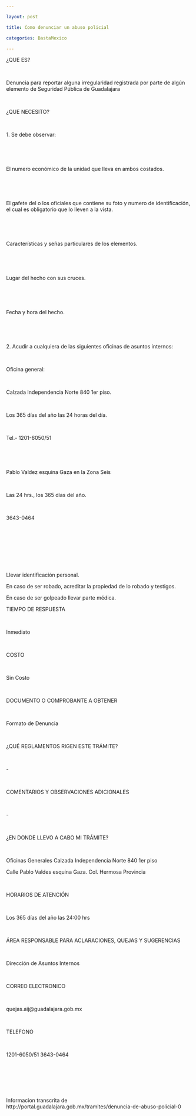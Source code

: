 ```yaml
---

layout: post

title: Como denunciar un abuso policial

categories: BastaMexico

---
```


<p>&iquest;QUE ES?</p>
<p>&nbsp;</p>
<p>Denuncia para reportar alguna irregularidad registrada por parte de alg&uacute;n elemento de Seguridad P&uacute;blica de Guadalajara</p>
<p>&nbsp;</p>
<p>&iquest;QUE NECESITO?</p>
<p>&nbsp;</p>
<p>1. Se debe observar:</p>
<p>&nbsp;</p>
<p>&nbsp;</p>
<p>El numero econ&oacute;mico de la unidad que lleva en ambos costados.</p>
<p>&nbsp;</p>
<p>&nbsp;</p>
<p>El gafete del o los oficiales que contiene su foto y numero de identificaci&oacute;n, el cual es obligatorio que lo lleven a la vista.</p>
<p>&nbsp;</p>
<p>&nbsp;</p>
<p>Caracter&iacute;sticas y se&ntilde;as particulares de los elementos.</p>
<p>&nbsp;</p>
<p>&nbsp;</p>
<p>Lugar del hecho con sus cruces.</p>
<p>&nbsp;</p>
<p>&nbsp;</p>
<p>Fecha y hora del hecho.&nbsp;</p>
<p>&nbsp;</p>
<p>&nbsp;</p>
<p>2. Acudir a cualquiera de las siguientes oficinas de asuntos internos:</p>
<p>&nbsp;</p>
<p>Oficina general:&nbsp;</p>
<p>&nbsp;</p>
<p>Calzada Independencia Norte 840 1er piso.</p>
<p>&nbsp;</p>
<p>Los 365 d&iacute;as del a&ntilde;o las 24 horas del d&iacute;a.</p>
<p>&nbsp;</p>
<p>Tel.- 1201-6050/51&nbsp;</p>
<p>&nbsp;</p>
<p>&nbsp;</p>
<p>Pablo Valdez esquina Gaza en la Zona Seis&nbsp;</p>
<p>&nbsp;</p>
<p>Las 24 hrs., los 365 d&iacute;as del a&ntilde;o.</p>
<p>&nbsp;</p>
<p>3643-0464&nbsp;</p>
<p>&nbsp;</p>
<p>&nbsp;</p>
<p>&nbsp;</p>
<p>&nbsp;</p>
<p>Llevar identificaci&oacute;n personal.</p>
<p>En caso de ser robado, acreditar la propiedad de lo robado y testigos.</p>
<p>En caso de ser golpeado llevar parte m&eacute;dica.</p>
<p>TIEMPO DE RESPUESTA</p>
<p>&nbsp;</p>
<p>Inmediato</p>
<p>&nbsp;</p>
<p>COSTO</p>
<p>&nbsp;</p>
<p>Sin Costo</p>
<p>&nbsp;</p>
<p>DOCUMENTO O COMPROBANTE A OBTENER</p>
<p>&nbsp;</p>
<p>Formato de Denuncia</p>
<p>&nbsp;</p>
<p>&iquest;QU&Eacute; REGLAMENTOS RIGEN ESTE TR&Aacute;MITE?</p>
<p>&nbsp;</p>
<p>-</p>
<p>&nbsp;</p>
<p>COMENTARIOS Y OBSERVACIONES ADICIONALES</p>
<p>&nbsp;</p>
<p>-</p>
<p>&nbsp;</p>
<p>&iquest;EN DONDE LLEVO A CABO MI TR&Aacute;MITE?</p>
<p>&nbsp;</p>
<p>Oficinas Generales Calzada Independencia Norte 840 1er piso</p>
<p>Calle Pablo Valdes esquina Gaza. Col. Hermosa Provincia</p>
<p>&nbsp;</p>
<p>HORARIOS DE ATENCI&Oacute;N</p>
<p>&nbsp;</p>
<p>Los 365 d&iacute;as del a&ntilde;o las 24:00 hrs</p>
<p>&nbsp;</p>
<p>&Aacute;REA RESPONSABLE PARA ACLARACIONES, QUEJAS Y SUGERENCIAS</p>
<p>&nbsp;</p>
<p>Direcci&oacute;n de Asuntos Internos</p>
<p>&nbsp;</p>
<p>CORREO ELECTRONICO</p>
<p>&nbsp;</p>
<p>quejas.aij@guadalajara.gob.mx</p>
<p>&nbsp;</p>
<p>TELEFONO</p>
<p>&nbsp;</p>
<p>1201-6050/51 3643-0464</p>
<p>&nbsp;</p>
<p>&nbsp;</p>
<p>&nbsp;</p>
<p>Informacion transcrita de http://portal.guadalajara.gob.mx/tramites/denuncia-de-abuso-policial-0&nbsp;</p>
<p>&nbsp;</p>
